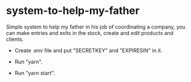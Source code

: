 # system-to-help-my-father
 Simple system to help my father in his job of coordinating a company, you can make entries and exits in the stock, create and edit products and clients.


- Create .env file and put "SECRETKEY" and "EXPIRESIN" in it.

- Run "yarn".

- Run "yarn start".
